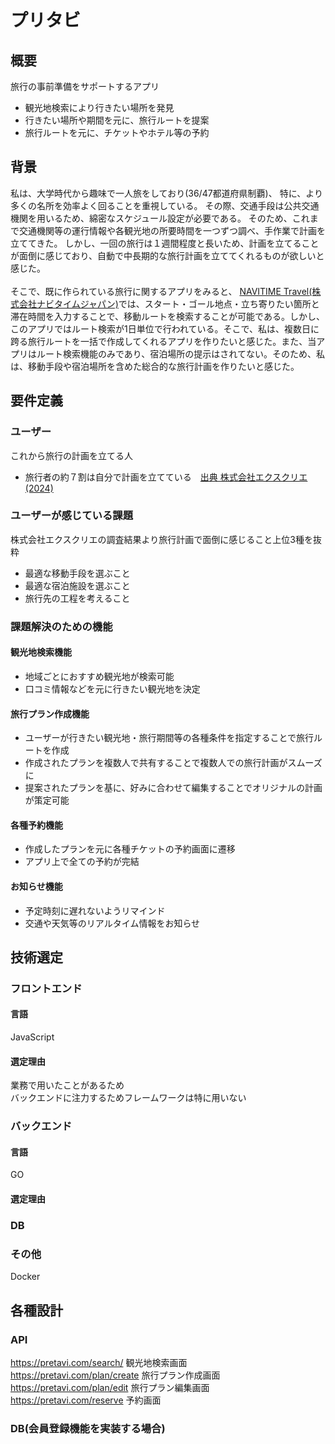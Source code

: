 # プリタビ

## 概要
旅行の事前準備をサポートするアプリ
* 観光地検索により行きたい場所を発見
* 行きたい場所や期間を元に、旅行ルートを提案
* 旅行ルートを元に、チケットやホテル等の予約

## 背景
私は、大学時代から趣味で一人旅をしており(36/47都道府県制覇)、
特に、より多くの名所を効率よく回ることを重視している。
その際、交通手段は公共交通機関を用いるため、綿密なスケジュール設定が必要である。
そのため、これまで交通機関等の運行情報や各観光地の所要時間を一つずつ調べ、手作業で計画を立ててきた。
しかし、一回の旅行は１週間程度と長いため、計画を立てることが面倒に感じており、自動で中長期的な旅行計画を立ててくれるものが欲しいと感じた。<br><br>
そこで、既に作られている旅行に関するアプリをみると、
[NAVITIME Travel(株式会社ナビタイムジャパン)](https://travel.navitime.com/ja/plan/)では、スタート・ゴール地点・立ち寄りたい箇所と滞在時間を入力することで、移動ルートを検索することが可能である。しかし、このアプリではルート検索が1日単位で行われている。そこで、私は、複数日に跨る旅行ルートを一括で作成してくれるアプリを作りたいと感じた。また、当アプリはルート検索機能のみであり、宿泊場所の提示はされてない。そのため、私は、移動手段や宿泊場所を含めた総合的な旅行計画を作りたいと感じた。

## 要件定義
### ユーザー
これから旅行の計画を立てる人
* 旅行者の約７割は自分で計画を立てている　[出典 株式会社エクスクリエ(2024)](https://newscast.jp/news/9726939)
### ユーザーが感じている課題
株式会社エクスクリエの調査結果より旅行計画で面倒に感じること上位3種を抜粋
* 最適な移動手段を選ぶこと
* 最適な宿泊施設を選ぶこと
* 旅行先の工程を考えること
### 課題解決のための機能
#### 観光地検索機能
* 地域ごとにおすすめ観光地が検索可能
* 口コミ情報などを元に行きたい観光地を決定
#### 旅行プラン作成機能
* ユーザーが行きたい観光地・旅行期間等の各種条件を指定することで旅行ルートを作成
* 作成されたプランを複数人で共有することで複数人での旅行計画がスムーズに
* 提案されたプランを基に、好みに合わせて編集することでオリジナルの計画が策定可能
#### 各種予約機能
* 作成したプランを元に各種チケットの予約画面に遷移
* アプリ上で全ての予約が完結
#### お知らせ機能
* 予定時刻に遅れないようリマインド
* 交通や天気等のリアルタイム情報をお知らせ

## 技術選定

### フロントエンド
#### 言語
JavaScript
#### 選定理由
業務で用いたことがあるため<br>
バックエンドに注力するためフレームワークは特に用いない

### バックエンド
#### 言語
GO
#### 選定理由


### DB

### その他
Docker


## 各種設計
### API
https://pretavi.com/search/ 観光地検索画面<br>
https://pretavi.com/plan/create 旅行プラン作成画面<br>
https://pretavi.com/plan/edit 旅行プラン編集画面<br>
https://pretavi.com/reserve 予約画面<br>
### DB(会員登録機能を実装する場合)
